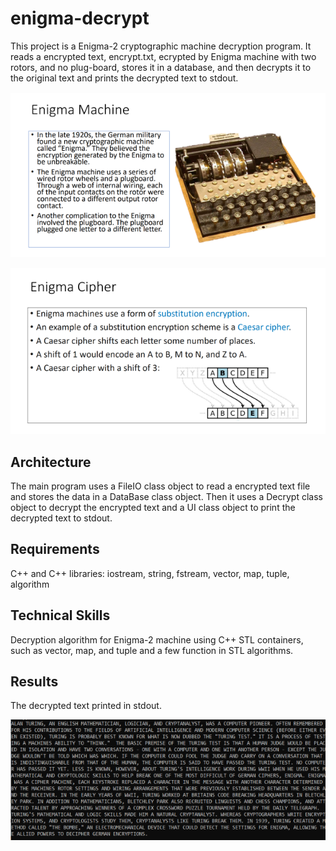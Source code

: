 # enigma-decrypt
This project is a Enigma-2 cryptographic machine decryption program. It reads a encrypted text, encrypt.txt, ecrypted by Enigma machine with two rotors, and no plug-board, stores it in a database, and then decrypts it to the original text and prints the decrypted text to stdout.

![image](https://github.com/carab9/enigma-decrypt/blob/main/enigma_machine1.png?raw=true)

![image](https://github.com/carab9/enigma-decrypt/blob/main/enigma_machine2.png?raw=true)

## Architecture

The main program uses a FileIO class object to read a encrypted text file and stores the data in a DataBase class object. Then it uses a Decrypt class object to decrypt the encrypted text and a UI class object to print the decrypted text to stdout.

## Requirements
C++ and C++ libraries: iostream, string, fstream, vector, map, tuple, algorithm

## Technical Skills
Decryption algorithm for Enigma-2 machine using C++ STL containers, such as vector, map, and tuple and a few function in STL algorithms.

## Results
The decrypted text printed in stdout.

![image](https://github.com/carab9/enigma-decrypt/blob/main/enigma_decrypted.png?raw=true)
